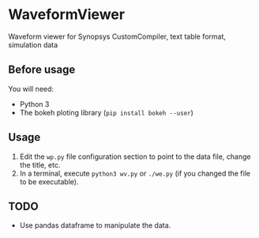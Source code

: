# WaveformViewer
Waveform viewer for Synopsys CustomCompiler, text table format, simulation data

## Before usage

You will need:
- Python 3
- The bokeh ploting library (`pip install bokeh --user`)

## Usage
1. Edit the `wp.py` file configuration section to point to the data file, change the title, etc.
2. In a terminal, execute `python3 wv.py` or `./we.py` (if you changed the file to be executable).

## TODO
- Use pandas dataframe to manipulate the data.
